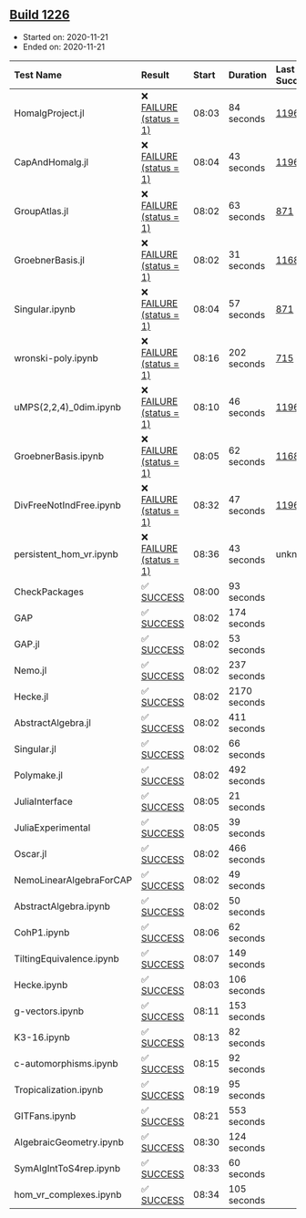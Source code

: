 ## [Build 1226](https://oscarci.mathematik.uni-kl.de/job/oscar-stable/1226/)

* Started on: 2020-11-21
* Ended on: 2020-11-21

| Test Name    | Result | Start | Duration | Last Success | First Failure |
|:-------------|:-------|:------|:---------|:-------------|:--------------|
| HomalgProject.jl | ❌ [FAILURE (status = 1)](https://oscarci.mathematik.uni-kl.de/job/oscar-stable/1226/artifact/logs/build-1226/HomalgProject.jl.log) | 08:03 | 84 seconds | [1196](https://oscarci.mathematik.uni-kl.de/job/oscar-stable/1196/) | [1197](https://oscarci.mathematik.uni-kl.de/job/oscar-stable/1197/) |
| CapAndHomalg.jl | ❌ [FAILURE (status = 1)](https://oscarci.mathematik.uni-kl.de/job/oscar-stable/1226/artifact/logs/build-1226/CapAndHomalg.jl.log) | 08:04 | 43 seconds | [1196](https://oscarci.mathematik.uni-kl.de/job/oscar-stable/1196/) | [1197](https://oscarci.mathematik.uni-kl.de/job/oscar-stable/1197/) |
| GroupAtlas.jl | ❌ [FAILURE (status = 1)](https://oscarci.mathematik.uni-kl.de/job/oscar-stable/1226/artifact/logs/build-1226/GroupAtlas.jl.log) | 08:02 | 63 seconds | [871](https://oscarci.mathematik.uni-kl.de/job/oscar-stable/871/) | [872](https://oscarci.mathematik.uni-kl.de/job/oscar-stable/872/) |
| GroebnerBasis.jl | ❌ [FAILURE (status = 1)](https://oscarci.mathematik.uni-kl.de/job/oscar-stable/1226/artifact/logs/build-1226/GroebnerBasis.jl.log) | 08:02 | 31 seconds | [1168](https://oscarci.mathematik.uni-kl.de/job/oscar-stable/1168/) | [1169](https://oscarci.mathematik.uni-kl.de/job/oscar-stable/1169/) |
| Singular.ipynb | ❌ [FAILURE (status = 1)](https://oscarci.mathematik.uni-kl.de/job/oscar-stable/1226/artifact/logs/build-1226/Singular.ipynb.log) | 08:04 | 57 seconds | [871](https://oscarci.mathematik.uni-kl.de/job/oscar-stable/871/) | [872](https://oscarci.mathematik.uni-kl.de/job/oscar-stable/872/) |
| wronski-poly.ipynb | ❌ [FAILURE (status = 1)](https://oscarci.mathematik.uni-kl.de/job/oscar-stable/1226/artifact/logs/build-1226/wronski-poly.ipynb.log) | 08:16 | 202 seconds | [715](https://oscarci.mathematik.uni-kl.de/job/oscar-stable/715/) | [716](https://oscarci.mathematik.uni-kl.de/job/oscar-stable/716/) |
| uMPS(2,2,4)_0dim.ipynb | ❌ [FAILURE (status = 1)](https://oscarci.mathematik.uni-kl.de/job/oscar-stable/1226/artifact/logs/build-1226/uMPS-2-2-4-_0dim.ipynb.log) | 08:10 | 46 seconds | [1196](https://oscarci.mathematik.uni-kl.de/job/oscar-stable/1196/) | [1197](https://oscarci.mathematik.uni-kl.de/job/oscar-stable/1197/) |
| GroebnerBasis.ipynb | ❌ [FAILURE (status = 1)](https://oscarci.mathematik.uni-kl.de/job/oscar-stable/1226/artifact/logs/build-1226/GroebnerBasis.ipynb.log) | 08:05 | 62 seconds | [1168](https://oscarci.mathematik.uni-kl.de/job/oscar-stable/1168/) | [1169](https://oscarci.mathematik.uni-kl.de/job/oscar-stable/1169/) |
| DivFreeNotIndFree.ipynb | ❌ [FAILURE (status = 1)](https://oscarci.mathematik.uni-kl.de/job/oscar-stable/1226/artifact/logs/build-1226/DivFreeNotIndFree.ipynb.log) | 08:32 | 47 seconds | [1196](https://oscarci.mathematik.uni-kl.de/job/oscar-stable/1196/) | [1197](https://oscarci.mathematik.uni-kl.de/job/oscar-stable/1197/) |
| persistent_hom_vr.ipynb | ❌ [FAILURE (status = 1)](https://oscarci.mathematik.uni-kl.de/job/oscar-stable/1226/artifact/logs/build-1226/persistent_hom_vr.ipynb.log) | 08:36 | 43 seconds | unknown | unknown |
| CheckPackages | ✅ [SUCCESS](https://oscarci.mathematik.uni-kl.de/job/oscar-stable/1226/artifact/logs/build-1226/CheckPackages.log) | 08:00 | 93 seconds |  |  |
| GAP | ✅ [SUCCESS](https://oscarci.mathematik.uni-kl.de/job/oscar-stable/1226/artifact/logs/build-1226/GAP.log) | 08:02 | 174 seconds |  |  |
| GAP.jl | ✅ [SUCCESS](https://oscarci.mathematik.uni-kl.de/job/oscar-stable/1226/artifact/logs/build-1226/GAP.jl.log) | 08:02 | 53 seconds |  |  |
| Nemo.jl | ✅ [SUCCESS](https://oscarci.mathematik.uni-kl.de/job/oscar-stable/1226/artifact/logs/build-1226/Nemo.jl.log) | 08:02 | 237 seconds |  |  |
| Hecke.jl | ✅ [SUCCESS](https://oscarci.mathematik.uni-kl.de/job/oscar-stable/1226/artifact/logs/build-1226/Hecke.jl.log) | 08:02 | 2170 seconds |  |  |
| AbstractAlgebra.jl | ✅ [SUCCESS](https://oscarci.mathematik.uni-kl.de/job/oscar-stable/1226/artifact/logs/build-1226/AbstractAlgebra.jl.log) | 08:02 | 411 seconds |  |  |
| Singular.jl | ✅ [SUCCESS](https://oscarci.mathematik.uni-kl.de/job/oscar-stable/1226/artifact/logs/build-1226/Singular.jl.log) | 08:02 | 66 seconds |  |  |
| Polymake.jl | ✅ [SUCCESS](https://oscarci.mathematik.uni-kl.de/job/oscar-stable/1226/artifact/logs/build-1226/Polymake.jl.log) | 08:02 | 492 seconds |  |  |
| JuliaInterface | ✅ [SUCCESS](https://oscarci.mathematik.uni-kl.de/job/oscar-stable/1226/artifact/logs/build-1226/JuliaInterface.log) | 08:05 | 21 seconds |  |  |
| JuliaExperimental | ✅ [SUCCESS](https://oscarci.mathematik.uni-kl.de/job/oscar-stable/1226/artifact/logs/build-1226/JuliaExperimental.log) | 08:05 | 39 seconds |  |  |
| Oscar.jl | ✅ [SUCCESS](https://oscarci.mathematik.uni-kl.de/job/oscar-stable/1226/artifact/logs/build-1226/Oscar.jl.log) | 08:02 | 466 seconds |  |  |
| NemoLinearAlgebraForCAP | ✅ [SUCCESS](https://oscarci.mathematik.uni-kl.de/job/oscar-stable/1226/artifact/logs/build-1226/NemoLinearAlgebraForCAP.log) | 08:02 | 49 seconds |  |  |
| AbstractAlgebra.ipynb | ✅ [SUCCESS](https://oscarci.mathematik.uni-kl.de/job/oscar-stable/1226/artifact/logs/build-1226/AbstractAlgebra.ipynb.log) | 08:02 | 50 seconds |  |  |
| CohP1.ipynb | ✅ [SUCCESS](https://oscarci.mathematik.uni-kl.de/job/oscar-stable/1226/artifact/logs/build-1226/CohP1.ipynb.log) | 08:06 | 62 seconds |  |  |
| TiltingEquivalence.ipynb | ✅ [SUCCESS](https://oscarci.mathematik.uni-kl.de/job/oscar-stable/1226/artifact/logs/build-1226/TiltingEquivalence.ipynb.log) | 08:07 | 149 seconds |  |  |
| Hecke.ipynb | ✅ [SUCCESS](https://oscarci.mathematik.uni-kl.de/job/oscar-stable/1226/artifact/logs/build-1226/Hecke.ipynb.log) | 08:03 | 106 seconds |  |  |
| g-vectors.ipynb | ✅ [SUCCESS](https://oscarci.mathematik.uni-kl.de/job/oscar-stable/1226/artifact/logs/build-1226/g-vectors.ipynb.log) | 08:11 | 153 seconds |  |  |
| K3-16.ipynb | ✅ [SUCCESS](https://oscarci.mathematik.uni-kl.de/job/oscar-stable/1226/artifact/logs/build-1226/K3-16.ipynb.log) | 08:13 | 82 seconds |  |  |
| c-automorphisms.ipynb | ✅ [SUCCESS](https://oscarci.mathematik.uni-kl.de/job/oscar-stable/1226/artifact/logs/build-1226/c-automorphisms.ipynb.log) | 08:15 | 92 seconds |  |  |
| Tropicalization.ipynb | ✅ [SUCCESS](https://oscarci.mathematik.uni-kl.de/job/oscar-stable/1226/artifact/logs/build-1226/Tropicalization.ipynb.log) | 08:19 | 95 seconds |  |  |
| GITFans.ipynb | ✅ [SUCCESS](https://oscarci.mathematik.uni-kl.de/job/oscar-stable/1226/artifact/logs/build-1226/GITFans.ipynb.log) | 08:21 | 553 seconds |  |  |
| AlgebraicGeometry.ipynb | ✅ [SUCCESS](https://oscarci.mathematik.uni-kl.de/job/oscar-stable/1226/artifact/logs/build-1226/AlgebraicGeometry.ipynb.log) | 08:30 | 124 seconds |  |  |
| SymAlgIntToS4rep.ipynb | ✅ [SUCCESS](https://oscarci.mathematik.uni-kl.de/job/oscar-stable/1226/artifact/logs/build-1226/SymAlgIntToS4rep.ipynb.log) | 08:33 | 60 seconds |  |  |
| hom_vr_complexes.ipynb | ✅ [SUCCESS](https://oscarci.mathematik.uni-kl.de/job/oscar-stable/1226/artifact/logs/build-1226/hom_vr_complexes.ipynb.log) | 08:34 | 105 seconds |  |  |
